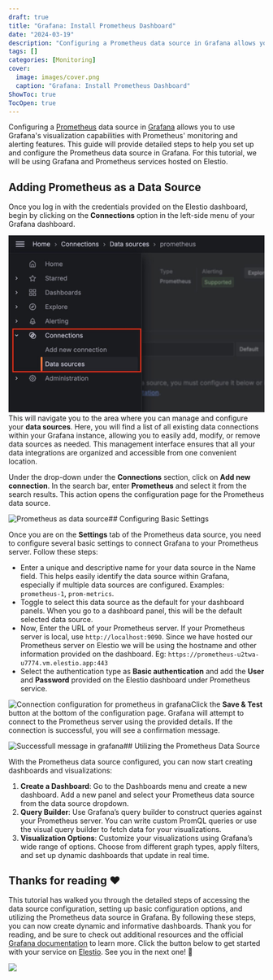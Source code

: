```yaml
---
draft: true
title: "Grafana: Install Prometheus Dashboard"
date: "2024-03-19"
description: "Configuring a Prometheus data source in Grafana allows you to use Grafana's visualization capabilities with Prometheus' monitoring and alerting features. This guide will provide detailed steps to help you set up and configure the Prometheus data source in Grafana. For this tutorial, we will be using Grafana"
tags: []
categories: [Monitoring]
cover:
  image: images/cover.png
  caption: "Grafana: Install Prometheus Dashboard"
ShowToc: true
TocOpen: true
---
```



Configuring a [Prometheus](https://elest.io/open-source/prometheus?ref=blog.elest.io) data source in [Grafana](https://elest.io/open-source/grafana?ref=blog.elest.io) allows you to use Grafana's visualization capabilities with Prometheus' monitoring and alerting features. This guide will provide detailed steps to help you set up and configure the Prometheus data source in Grafana. For this tutorial, we will be using Grafana and Prometheus services hosted on Elestio.

## Adding Prometheus as a Data Source

Once you log in with the credentials provided on the Elestio dashboard, begin by clicking on the **Connections** option in the left\-side menu of your Grafana dashboard. 

![Connection option from side panel](images/Screenshot-2024-07-18-at-8.47.35-PM.jpg)This will navigate you to the area where you can manage and configure your **data sources**. Here, you will find a list of all existing data connections within your Grafana instance, allowing you to easily add, modify, or remove data sources as needed. This management interface ensures that all your data integrations are organized and accessible from one convenient location.

Under the drop\-down under the **Connections** section, click on **Add new connection**. In the search bar, enter **Prometheus** and select it from the search results. This action opens the configuration page for the Prometheus data source.

![Prometheus as data source](https://blog.elest.io/content/images/2024/07/Screenshot-2024-07-18-at-8.48.48-PM.jpg)## Configuring Basic Settings

Once you are on the **Settings** tab of the Prometheus data source, you need to configure several basic settings to connect Grafana to your Prometheus server. Follow these steps:

* Enter a unique and descriptive name for your data source in the Name field. This helps easily identify the data source within Grafana, especially if multiple data sources are configured. Examples: `prometheus-1`, `prom-metrics`.
* Toggle to select this data source as the default for your dashboard panels. When you go to a dashboard panel, this will be the default selected data source.
* Now, Enter the URL of your Prometheus server. If your Prometheus server is local, use `http://localhost:9090`. Since we have hosted our Prometheus server on Elestio we will be using the hostname and other information provided on the dashboard. Eg: `https://prometheus-u2twa-u7774.vm.elestio.app:443`
* Select the authentication type as **Basic authentication** and add the **User** and **Password** provided on the Elestio dashboard under Prometheus service.

![Connection configuration for prometheus in grafana](https://blog.elest.io/content/images/2024/07/Screenshot-2024-07-18-at-8.46.11-PM.jpg)Click the **Save \& Test** button at the bottom of the configuration page. Grafana will attempt to connect to the Prometheus server using the provided details. If the connection is successful, you will see a confirmation message.

![Successfull message in grafana](https://blog.elest.io/content/images/2024/07/Screenshot-2024-07-18-at-8.46.34-PM.jpg)## Utilizing the Prometheus Data Source

With the Prometheus data source configured, you can now start creating dashboards and visualizations:

1. **Create a Dashboard**: Go to the Dashboards menu and create a new dashboard. Add a new panel and select your Prometheus data source from the data source dropdown.
2. **Query Builder**: Use Grafana’s query builder to construct queries against your Prometheus server. You can write custom PromQL queries or use the visual query builder to fetch data for your visualizations.
3. **Visualization Options**: Customize your visualizations using Grafana’s wide range of options. Choose from different graph types, apply filters, and set up dynamic dashboards that update in real time.

## **Thanks for reading ❤️**

This tutorial has walked you through the detailed steps of accessing the data source configuration, setting up basic configuration options, and utilizing the Prometheus data source in Grafana. By following these steps, you can now create dynamic and informative dashboards. Thank you for reading, and be sure to check out additional resources and the official [Grafana documentation](https://grafana.com/docs/grafana/latest/?ref=blog.elest.io) to learn more. Click the button below to get started with your service on [Elestio](https://elest.io/open-source/grafana?ref=blog.elest.io). See you in the next one! 👋

[![](https://pub-da36157c854648669813f3f76c526c2b.r2.dev/deploy-on-elestio-black.png)](https://elest.io/open-source/grafana?ref=blog.elest.io)

